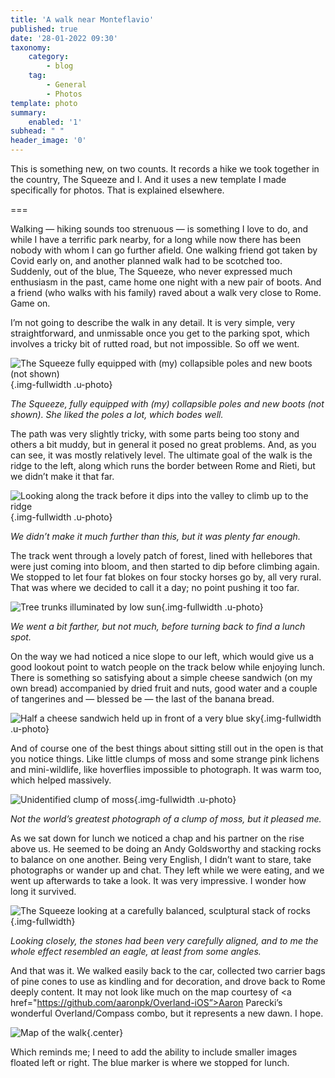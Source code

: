 ```yaml
---
title: 'A walk near Monteflavio'
published: true
date: '28-01-2022 09:30'
taxonomy:
    category:
        - blog
    tag:
        - General
        - Photos
template: photo
summary:
    enabled: '1'
subhead: " "
header_image: '0'
---
```


This is something new, on two counts. It records a hike we took together in the country, The Squeeze and I. And it uses a new template I made specifically for photos. That is explained elsewhere.

===

Walking — hiking sounds too strenuous — is something I love to do, and while I have a terrific park nearby, for a long while now there has been nobody with whom I can go further afield. One walking friend got taken by Covid early on, and another planned walk had to be scotched too. Suddenly, out of the blue, The Squeeze, who never expressed much enthusiasm in the past, came home one night with a new pair of boots. And a friend (who walks with his family) raved about a walk very close to Rome. Game on.

I’m not going to describe the walk in any detail. It is very simple, very straightforward, and unmissable once you get to the parking spot, which involves a tricky bit of rutted road, but not impossible. So off we went.

![The Squeeze fully equipped with (my) collapsible poles and new boots (not shown)](monte-flavio-1.jpg?loading=lazy){.img-fullwidth .u-photo}
<figcaption style="font-style: italic;">The Squeeze, fully equipped with (my) collapsible poles and new boots (not shown). She liked the poles a lot, which bodes well.</figcaption>

The path was very slightly tricky, with some parts being too stony and others a bit muddy, but in general it posed no great problems. And, as you can see, it was mostly relatively level. The ultimate goal of the walk is the ridge to the left, along which runs the border between Rome and Rieti, but we didn’t make it that far.

![Looking along the track before it dips into the valley to climb up to the ridge](monte-flavio-2.jpg?loading=lazy){.img-fullwidth .u-photo}
<figcaption style="font-style: italic;">We didn’t make it much further than this, but it was plenty far enough.</figcaption>

The track went through a lovely patch of forest, lined with hellebores that were just coming into bloom, and then started to dip before climbing again. We stopped to let four fat blokes on four stocky horses go by, all very rural. That was where we decided to call it a day; no point pushing it too far.

![Tree trunks illuminated by low sun](monte-flavio-3.jpg?loading=lazy){.img-fullwidth .u-photo}
<figcaption style="font-style: italic;">We went a bit farther, but not much, before turning back to find a lunch spot.</figcaption>

On the way we had noticed a nice slope to our left, which would give us a good lookout point to watch people on the track below while enjoying lunch. There is something so satisfying about a simple cheese sandwich (on my own bread) accompanied by dried fruit and nuts, good water and a couple of tangerines and — blessed be — the last of the banana bread.

![Half a cheese sandwich held up in front of a very blue sky](monte-flavio-4.jpg?loading=lazy){.img-fullwidth .u-photo}

And of course one of the best things about sitting still out in the open is that you notice things. Like little clumps of moss and some strange pink lichens and mini-wildlife, like hoverflies impossible to photograph. It was warm too, which helped massively.

![Unidentified clump of moss](monte-flavio-5.jpg?loading=lazy){.img-fullwidth .u-photo}
<figcaption style="font-style: italic;">Not the world’s greatest photograph of a clump of moss, but it pleased me.</figcaption>

As we sat down for lunch we noticed a chap and his partner on the rise above us. He seemed to be doing an Andy Goldsworthy and stacking rocks to balance on one another. Being very English, I didn’t want to stare, take photographs or wander up and chat. They left while we were eating, and we went up afterwards to take a look. It was very impressive. I wonder how long it survived.

![The Squeeze looking at a carefully balanced, sculptural stack of rocks](monte-flavio-6.jpg?loading=lazy){.img-fullwidth}
<figcaption style="font-style: italic;">Looking closely, the stones had been very carefully aligned, and to me the whole effect resembled an eagle, at least from some angles.</figcaption>

And that was it. We walked easily back to the car, collected two carrier bags of pine cones to use as kindling and for decoration, and drove back to Rome deeply content. It may not look like much on the map courtesy of <a href="https://github.com/aaronpk/Overland-iOS”>Aaron Parecki’s wonderful Overland/Compass combo</a>, but it represents a new dawn. I hope.

![Map of the walk](monte-flavio-track.jpg?loading=lazy){.center}

Which reminds me; I need to add the ability to include smaller images floated left or right. The blue marker is where we stopped for lunch.
